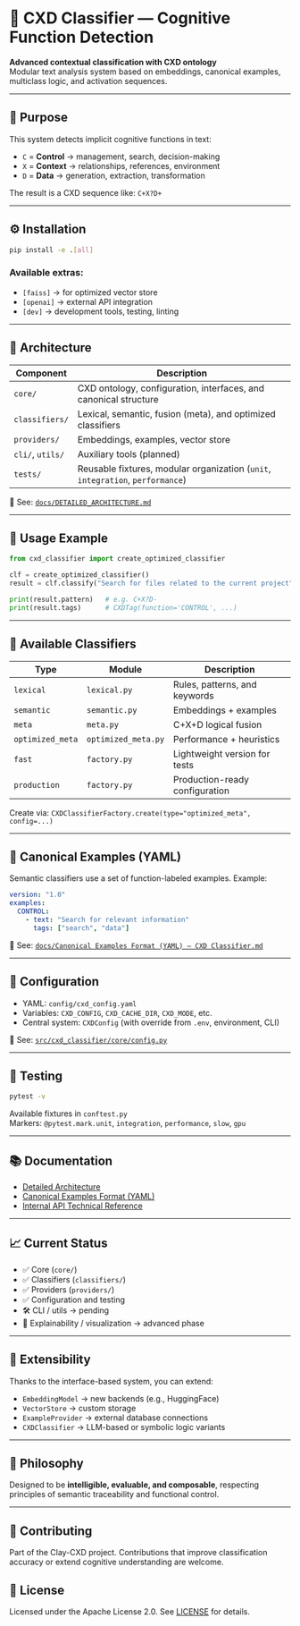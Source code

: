 # 🎯 CXD Classifier — Cognitive Function Detection

**Advanced contextual classification with CXD ontology**  
Modular text analysis system based on embeddings, canonical examples, multiclass logic, and activation sequences.

---

## 🧠 Purpose

This system detects implicit cognitive functions in text:

- `C` = **Control** → management, search, decision-making
- `X` = **Context** → relationships, references, environment  
- `D` = **Data** → generation, extraction, transformation

The result is a CXD sequence like: `C+X?D+`

---

## ⚙️ Installation

```bash
pip install -e .[all]
```

### Available extras:

- `[faiss]` → for optimized vector store
- `[openai]` → external API integration
- `[dev]` → development tools, testing, linting

---

## 🧱 Architecture

| Component | Description |
|-----------|-------------|
| `core/` | CXD ontology, configuration, interfaces, and canonical structure |
| `classifiers/` | Lexical, semantic, fusion (meta), and optimized classifiers |
| `providers/` | Embeddings, examples, vector store |
| `cli/`, `utils/` | Auxiliary tools (planned) |
| `tests/` | Reusable fixtures, modular organization (`unit`, `integration`, `performance`) |

📄 See: [`docs/DETAILED_ARCHITECTURE.md`](docs/DETAILED_ARCHITECTURE.md)

---

## 🧪 Usage Example

```python
from cxd_classifier import create_optimized_classifier

clf = create_optimized_classifier()
result = clf.classify("Search for files related to the current project")

print(result.pattern)   # e.g. C+X?D-
print(result.tags)      # CXDTag(function='CONTROL', ...)
```

---

## 🧬 Available Classifiers

| Type | Module | Description |
|------|--------|-------------|
| `lexical` | `lexical.py` | Rules, patterns, and keywords |
| `semantic` | `semantic.py` | Embeddings + examples |
| `meta` | `meta.py` | C+X+D logical fusion |
| `optimized_meta` | `optimized_meta.py` | Performance + heuristics |
| `fast` | `factory.py` | Lightweight version for tests |
| `production` | `factory.py` | Production-ready configuration |

Create via: `CXDClassifierFactory.create(type="optimized_meta", config=...)`

---

## 📂 Canonical Examples (YAML)

Semantic classifiers use a set of function-labeled examples. Example:

```yaml
version: "1.0"
examples:
  CONTROL:
    - text: "Search for relevant information"
      tags: ["search", "data"]
```

📄 See: [`docs/Canonical Examples Format (YAML) — CXD Classifier.md`](docs/Canonical%20Examples%20Format%20%28YAML%29%20—%20CXD%20Classifier.md)

---

## 🔌 Configuration

- YAML: `config/cxd_config.yaml`
- Variables: `CXD_CONFIG`, `CXD_CACHE_DIR`, `CXD_MODE`, etc.
- Central system: `CXDConfig` (with override from `.env`, environment, CLI)

📄 See: [`src/cxd_classifier/core/config.py`](src/cxd_classifier/core/config.py)

---

## 🧪 Testing

```bash
pytest -v
```

Available fixtures in `conftest.py`  
Markers: `@pytest.mark.unit`, `integration`, `performance`, `slow`, `gpu`

---

## 📚 Documentation

- [Detailed Architecture](docs/DETAILED_ARCHITECTURE.md)
- [Canonical Examples Format (YAML)](docs/Canonical%20Examples%20Format%20%28YAML%29%20—%20CXD%20Classifier.md)
- [Internal API Technical Reference](docs/Internal%20API%20Technical%20Reference%20—%20CXD%20Classifier.md)

---

## 📈 Current Status

- ✅ Core (`core/`)
- ✅ Classifiers (`classifiers/`)
- ✅ Providers (`providers/`)
- ✅ Configuration and testing
- 🛠️ CLI / utils → pending
- 🧪 Explainability / visualization → advanced phase

---

## 🧩 Extensibility

Thanks to the interface-based system, you can extend:

- `EmbeddingModel` → new backends (e.g., HuggingFace)
- `VectorStore` → custom storage
- `ExampleProvider` → external database connections
- `CXDClassifier` → LLM-based or symbolic logic variants

---

## 🧭 Philosophy

Designed to be **intelligible, evaluable, and composable**, respecting principles of semantic traceability and functional control.

---

## 🤝 Contributing

Part of the Clay-CXD project. Contributions that improve classification accuracy or extend cognitive understanding are welcome.

## 📄 License

Licensed under the Apache License 2.0. See [LICENSE](../LICENSE) for details.